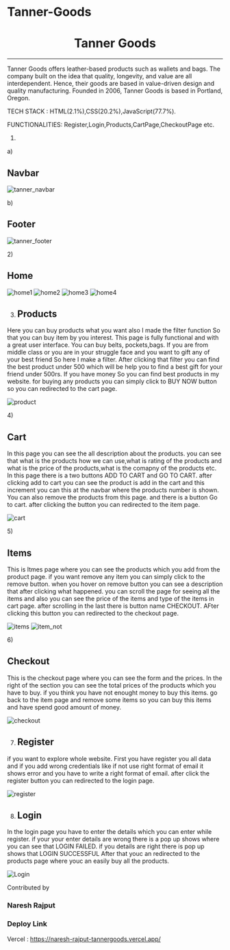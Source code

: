 # Tanner-Goods

<h1 align="center"> Tanner Goods</h1>
<hr/>
Tanner Goods offers leather-based products such as wallets and bags. The company built on the idea that quality, longevity, and value are all interdependent. Hence, their goods are based in value-driven design and quality manufacturing. Founded in 2006, Tanner Goods is based in Portland, Oregon.

TECH STACK : HTML(2.1%),CSS(20.2%),JavaScript(77.7%).

FUNCTIONALITIES: Register,Login,Products,CartPage,CheckoutPage etc.

1)
a)<h2>Navbar</h2>

![tanner_navbar](https://user-images.githubusercontent.com/101567054/187376034-11007fda-e7db-4728-a8df-7e364301b767.png)

b)<h2>Footer</h2>

![tanner_footer](https://user-images.githubusercontent.com/101567054/187376060-d8c2b951-c36f-4040-9d76-367b95a367c6.png)


2)<h2>Home</h2>

![home1](https://user-images.githubusercontent.com/101567054/187376446-eb4bd193-4cda-4f38-bc40-20bed4e36726.png)
![home2](https://user-images.githubusercontent.com/101567054/187376463-acf736e8-be49-4982-8b6d-b9d25ec0a3b8.png)
![home3](https://user-images.githubusercontent.com/101567054/187376552-e343e5d9-aa30-41bf-86d2-1cce70975178.png)
![home4](https://user-images.githubusercontent.com/101567054/187376572-ca546ad5-a4ae-4748-8b22-40d9e02c5722.png)

3) <h2>Products</h2>

 Here you can buy products what you want also I made the filter function So that you can buy item by you interest. This page is fully functional and with a great user interface. You can buy belts, pockets,bags. If you are from middle class or you are in your struggle face and you want to gift any of your best friend So here I make a filter. After clicking that filter you can find the best product under 500 which will be help you to find a best gift for your friend under 500rs.
 If you have money So you can find best products in my website. for buying any products you can simply click to BUY NOW button so you can redirected to the cart page.

![product](https://user-images.githubusercontent.com/101567054/187377806-bffe0551-49ce-4e7d-b9af-71b45da0805e.png)


4)<h2>Cart</h2>
In this page you can see the all description about the products. you can see that what is the products how we can use,what is rating of the products and what is the price of the products,what is the comapny of the products etc.
In this page there is a two buttons ADD TO CART and GO TO CART. after clicking add to cart you can see the product is add in the cart and this increment you can this at the navbar where the products number is shown. You can also remove the products from this page. and there is a button Go to cart. after clicking the button you can redirected to the item page.

![cart](https://user-images.githubusercontent.com/101567054/187382193-ea8cebe7-1a1c-4731-80e3-50b897254517.png)



5)<h2>Items</h2>

This is Itmes page where you can see the products which you add from the product page. if you want remove any item you can simply click to the remove button. when you hover on remove button you can see a description that after clicking what happened.
you can scroll the page for seeing all the items and also you can see the price of the items and type of the items in cart page. after scrolling in the last there is button name CHECKOUT. AFter clicking this button you can redirected to the checkout page.

![items](https://user-images.githubusercontent.com/101567054/187382265-e23ff6c0-6b78-4bd3-9468-637e303a8d4a.png)
![item_not](https://user-images.githubusercontent.com/101567054/187382296-115b7188-8fc6-4fca-b8e6-641d2444c574.png)


6)<h2>Checkout</h2>

This is the checkout page where you can see the form and the prices. In the right of the section you can see the total prices of the products which you have to buy. if you think you have not enought money to buy this items. go back to the item page and remove some items so you can buy this items and have spend good amount of money.

![checkout](https://user-images.githubusercontent.com/101567054/187382788-f5515715-6e42-4fda-bd5a-0af1f24a4a62.png)

7) <h2>Register</h2>
if you want to explore whole website. First you have register you all data and if you add wrong credentials like if not use right format of email it shows error and you have to write a right format of email. after click the register button you can redirected to the login page.


![register](https://user-images.githubusercontent.com/101567054/187385823-42d91cf1-0d0a-47a2-8789-21dc7eb976ee.png)


8) <h2>Login</h2>
 In the login page you have to enter the details which you can enter while register. if your your enter details are wrong there is a pop up shows where you can see that LOGIN FAILED. if you details are right there is pop up shows that LOGIN SUCCESSFUL After that youc an redirected to the products page where youc an easily buy all the products.

![Login](https://user-images.githubusercontent.com/101567054/187385865-f35db56b-37d6-47cc-83c6-596b83f3006f.png)



Contributed by

### Naresh Rajput

### Deploy Link

Vercel :  https://naresh-rajput-tannergoods.vercel.app/ 

